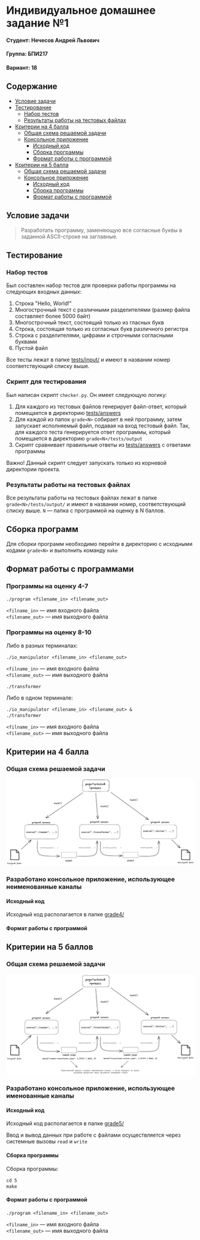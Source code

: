 # Индивидуальное домашнее задание №1

#### Студент: Нечесов Андрей Львович
#### Группа: БПИ217
#### Вариант: 18

## Содержание
- [Условие задачи](#условие-задачи)
- [Тестирование](#тестирование)
  - [Набор тестов](#набор-тестов)
  - [Результаты работы на тестовых файлах](#результаты-работы-на-тестовых-файлах)
- [Критерии на 4 балла](#критерии-на-4-балла)
  - [Общая схема решаемой задачи](#общая-схема-решаемой-задачи)
  - [Консольное приложение](#разработано-консольное-приложение-использующее-неименованные-каналы)
    - [Исходный код](#исходный-код)
    - [Сборка программы](#сборка-программы)
    - [Формат работы с программой](#формат-работы-с-программой)
- [Критерии на 5 балла](#критерии-на-5-балла)
  - [Общая схема решаемой задачи](#общая-схема-решаемой-задачи-1)
  - [Консольное приложение](#разработано-консольное-приложение-использующее-именованные-каналы)
    - [Исходный код](#исходный-код-1)
    - [Сборка программы](#сборка-программы-1)
    - [Формат работы с программой](#формат-работы-с-программой-1)
  

## Условие задачи
>Разработать программу, заменяющую все согласные буквы в заданной ASCII-строке на заглавные.
## Тестирование
### Набор тестов
Был составлен набор тестов для проверки работы программы на следующих входных данных:
1. Строка "Hello, World!"
2. Многострочный текст с различными разделителями (размер файла составляет более 5000 байт)
3. Многострочный текст, состоящий только из гласных букв
4. Строка, состоящая только из согласных букв различного регистра
5. Строка с разделителями, цифрами и строчными согласными буквами
6. Пустой файл

Все тесты лежат в папке [tests/input/](tests/input/) и имеют в названии номер соответствующий списку выше.

### Скрипт для тестирования
Был написан скрипт `checker.py`. Он имеет следующую логику:  
1. Для каждого из тестовых файлов генерирует файл-ответ, который помещается в директорию [tests/answers](tests/answers/)
2. Для каждой из папок `grade<N>` собирает в ней программу, затем запускает исполняемый файл, подавая на вход тестовый файл. Так, для каждого теста генерируется ответ программы, который помещается в директорию `grade<N>/tests/output`
3. Скрипт сравнивает правильные ответы из [tests/answers](tests/answers/) с ответами программы  

Важно! Данный скрипт следует запускать только из корневой директории проекта.

### Результаты работы на тестовых файлах
Все результаты работы на тестовых файлах лежат в папке `grade<N>/tests/output/` и имеют в названии номер, соответствующий списку выше. `N` &mdash; папка с программой на оценку в N баллов.

## Сборка программ
Для сборки программ необходимо перейти в директорию с исходными кодами `grade<N>` и выполнить команду `make`

## Формат работы с программами
### Программы на оценку 4-7
```commandline
./program <filename_in> <filename_out>
```
`<filname_in>` &mdash; имя входного файла  
`<filename_out>` &mdash; имя выходного файла
### Программы на оценку 8-10
Либо в разных терминалах:
```commandline
./io_manipulator <filename_in> <filename_out>
```
`<filname_in>` &mdash; имя входного файла  
`<filename_out>` &mdash; имя выходного файла
```commandline
./transformer
```

Либо в одном терминале:
```commandline
./io_manipulator <filename_in> <filename_out> &
./transformer
```
`<filname_in>` &mdash; имя входного файла  
`<filename_out>` &mdash; имя выходного файла

## Критерии на 4 балла
### Общая схема решаемой задачи
<p align="center">
<img src="grade4/pictures/scheme.png">
</p>

### Разработано консольное приложение, использующее неименованные каналы
#### Исходный код
Исходный код располагается в папке [grade4/](grade4/)  

#### Формат работы с программой



## Критерии на 5 баллов
### Общая схема решаемой задачи
<p align="center">
<img src="grade5/pictures/scheme.png">
</p>

### Разработано консольное приложение, использующее именованные каналы
#### Исходный код
Исходный код располагается в папке [grade5/](grade5/)  

Ввод и вывод данных при работе с файлами осуществляется через
системные вызовы `read` и `write`
#### Сборка программы
Сборка программы:
```commandline
cd 5
make
```
#### Формат работы с программой
```commandline
./program <filename_in> <filename_out>
```
`<filname_in>` &mdash; имя входного файла  
`<filename_out>` &mdash; имя выходного файла
